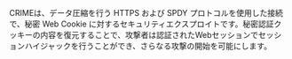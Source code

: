 
CRIMEは、データ圧縮を行う HTTPS および SPDY プロトコルを使用した接続で、秘密 Web Cookie に対するセキュリティエクスプロイトです。秘密認証クッキーの内容を復元することで、攻撃者は認証されたWebセッションでセッションハイジャックを行うことができ、さらなる攻撃の開始を可能にします。
